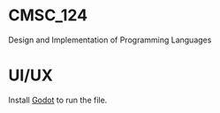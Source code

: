 # CMSC_124
Design and Implementation of Programming Languages

# UI/UX
Install [Godot](https://godotengine.org/download/windows/) to run the file.
